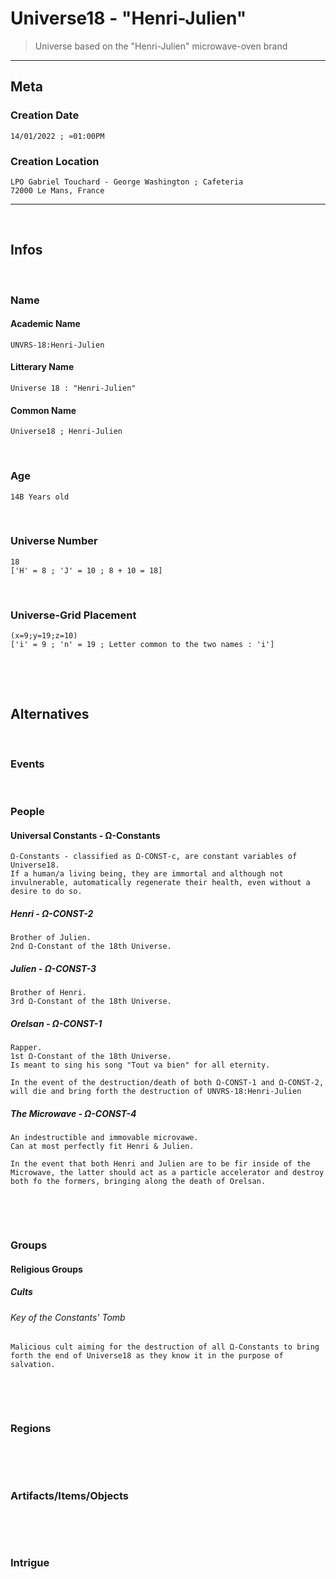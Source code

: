 # Universe18 - "Henri-Julien"

> Universe based on the "Henri-Julien" microwave-oven brand

---

## Meta

### Creation Date

```
14/01/2022 ; ≈01:00PM
```

### Creation Location

```
LPO Gabriel Touchard - George Washington ; Cafeteria
72000 Le Mans, France
```

---

&nbsp;

## Infos

&nbsp;

### Name

#### Academic Name

```
UNVRS-18:Henri-Julien
```

#### Litterary Name

```
Universe 18 : "Henri-Julien"
```

#### Common Name

```
Universe18 ; Henri-Julien
```

&nbsp;

### Age

```
14B Years old
```

&nbsp;

### Universe Number

```
18
['H' = 8 ; 'J' = 10 ; 8 + 10 = 18]
```

&nbsp;

### Universe-Grid Placement

```
(x=9;y=19;z=10)
['i' = 9 ; 'n' = 19 ; Letter common to the two names : 'i']
```

&nbsp;

&nbsp;

## Alternatives

&nbsp;

### Events

&nbsp;

### People

#### Universal Constants - Ω-Constants

```
Ω-Constants - classified as Ω-CONST-c, are constant variables of Universe18.
If a human/a living being, they are immortal and although not invulnerable, automatically regenerate their health, even without a desire to do so.
```

##### Henri - Ω-CONST-2

```
Brother of Julien.
2nd Ω-Constant of the 18th Universe.
```

##### Julien - Ω-CONST-3

```
Brother of Henri.
3rd Ω-Constant of the 18th Universe.
```

##### Orelsan - Ω-CONST-1

```
Rapper.
1st Ω-Constant of the 18th Universe.
Is meant to sing his song "Tout va bien" for all eternity.

In the event of the destruction/death of both Ω-CONST-1 and Ω-CONST-2, will die and bring forth the destruction of UNVRS-18:Henri-Julien
```

##### The Microwave - Ω-CONST-4

```
An indestructible and immovable microvawe.
Can at most perfectly fit Henri & Julien.

In the event that both Henri and Julien are to be fir inside of the Microwave, the latter should act as a particle accelerator and destroy both fo the formers, bringing along the death of Orelsan.
```

&nbsp;

&nbsp;

### Groups

#### Religious Groups

##### Cults

###### Key of the Constants' Tomb

```
Malicious cult aiming for the destruction of all Ω-Constants to bring forth the end of Universe18 as they know it in the purpose of salvation.
```

&nbsp;

&nbsp;

### Regions

&nbsp;

&nbsp;

### Artifacts/Items/Objects

&nbsp;

&nbsp;

### Intrigue